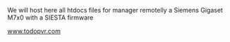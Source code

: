 We will host here all htdocs files for manager remotelly a Siemens Gigaset M7x0 with a SIESTA firmware

www.todopvr.com